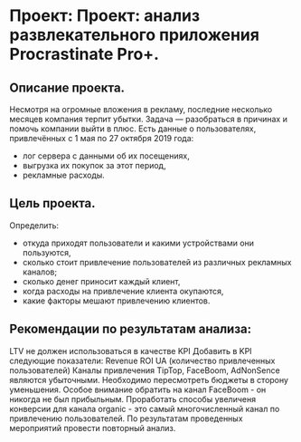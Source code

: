 # Проект: Проект: анализ развлекательного приложения Procrastinate Pro+.

## Описание проекта.

Несмотря на огромные вложения в рекламу, последние несколько месяцев компания терпит убытки. Задача — разобраться в причинах и помочь компании выйти в плюс. Есть данные о пользователях, привлечённых с 1 мая по 27 октября 2019 года:

- лог сервера с данными об их посещениях,
- выгрузка их покупок за этот период,
- рекламные расходы.

## Цель проекта.
Определить:
- откуда приходят пользователи и какими устройствами они пользуются,
- сколько стоит привлечение пользователей из различных рекламных каналов;
- сколько денег приносит каждый клиент,
- когда расходы на привлечение клиента окупаются,
- какие факторы мешают привлечению клиентов.

## Рекомендации по результатам анализа:

LTV не должен использоваться в качестве KPI
Добавить в KPI следующие показатели:
Revenue
ROI
UA (количество привлеченных пользователей)
Каналы привлечения TipTop, FaceBoom, AdNonSence являются убыточными. Необходимо пересмотреть бюджеты в сторону уменьшения.
Особое внимание обратить на канал FaceBoom - он никогда не был прибыльным.
Проработать способы увеличеня конверсии для канала organic - это самый многочисленный канал по привлечению пользователей.
По результатам проведенных мероприятий провести повторный анализ.
